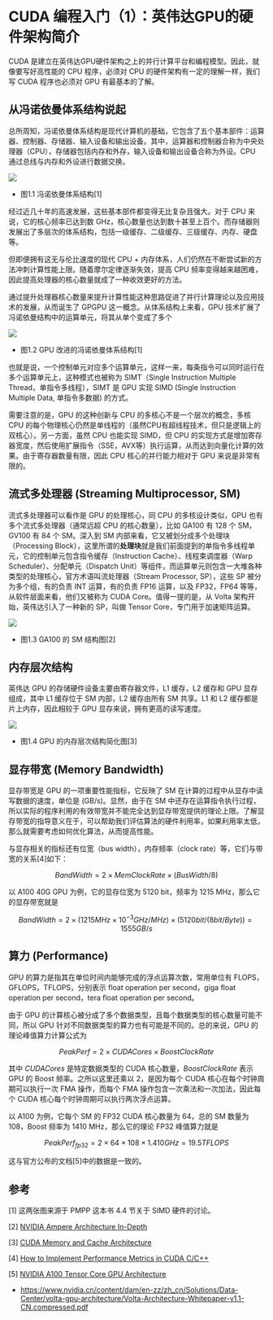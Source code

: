 
# CUDA 编程入门（1）：英伟达GPU的硬件架构简介


CUDA 是建立在英伟达GPU硬件架构之上的并行计算平台和编程模型。因此，就像要写好高性能的 CPU 程序，必须对 CPU 的硬件架构有一定的理解一样，我们写 CUDA 程序也必须对 GPU 有最基本的了解。

## 从冯诺依曼体系结构说起

总所周知，冯诺依曼体系结构是现代计算机的基础，它包含了五个基本部件：运算器、控制器、存储器、输入设备和输出设备。其中，运算器和控制器合称为中央处理器（CPU），存储器包括内存和外存，输入设备和输出设备合称为外设。CPU 通过总线与内存和外设进行数据交换。

![](./01_von_cpu.png)
* 图1.1 冯诺依曼体系结构[1]

经过近几十年的高速发展，这些基本部件都变得无比复杂且强大。对于 CPU 来说，它的核心频率已达到数 GHz，核心数量也达到数十甚至上百个。而存储器则发展出了多层次的体系结构，包括一级缓存、二级缓存、三级缓存、内存、硬盘等。

但即便拥有这无与伦比速度的现代 CPU + 内存体系，人们仍然在不断尝试新的方法冲刺计算性能上限。随着摩尔定律逐渐失效，提高 CPU 频率变得越来越困难，因此提高处理器的核心数量就成了一种收效更好的方法。

通过提升处理器核心数量来提升计算性能这种思路促进了并行计算理论以及应用技术的发展，从而诞生了 GPGPU 这一概念。从体系结构上来看，GPU 技术扩展了冯诺依曼结构中的运算单元，将其从单个变成了多个

![](./01_von_gpu.png)
* 图1.2 GPU 改进的冯诺依曼体系结构[1]

也就是说，一个控制单元对应多个运算单元，这样一来，每条指令可以同时运行在多个运算单元上，这种模式也被称为 SIMT（Single Instruction Multiple Thread，单指令多线程），SIMT 是 GPU 实现 SIMD (Single Instruction Multiple Data, 单指令多数据) 的方式。

需要注意的是，GPU 的这种创新与 CPU 的多核心不是一个层次的概念，多核 CPU 的每个物理核心仍然是单线程的（虽然CPU有超线程技术，但只是逻辑上的双核心）。另一方面，虽然 CPU 也能实现 SIMD，但 CPU 的实现方式是增加寄存器宽度，然后使用扩展指令（SSE，AVX等）执行运算，从而达到向量化计算的效果。由于寄存器数量有限，因此 CPU 核心的并行能力相对于 GPU 来说是非常有限的。

## 流式多处理器 (Streaming Multiprocessor, SM)

流式多处理器可以看作是 GPU 的处理核心，同 CPU 的多核设计类似，GPU 也有多个流式多处理器（通常远超 CPU 的核心数量），比如 GA100 有 128 个 SM，GV100 有 84 个 SM。深入到 SM 内部来看，它又被划分成多个处理块（Processing Block），这里所谓的**处理块**就是我们前面提到的单指令多线程单元，它的控制单元包含指令缓存（Instruction Cache）、线程束调度器（Warp Scheduler）、分配单元（Dispatch Unit）等组件，而运算单元则包含一大堆各种类型的处理核心，官方术语叫流处理器（Stream Processor, SP），这些 SP 被分为多个组，有的负责 INT 运算，有的负责 FP16 运算，以及 FP32，FP64 等等，从软件层面来看，他们又被称为 CUDA Core。值得一提的是，从 Volta 架构开始，英伟达引入了一种新的 SP，叫做 Tensor Core，专门用于加速矩阵运算。

![](./01_a100_sm.png)
* 图1.3 GA100 的 SM 结构图[2]

## 内存层次结构
 
英伟达 GPU 的存储硬件设备主要由寄存器文件，L1 缓存，L2 缓存和 GPU 显存组成，其中 L1 缓存位于 SM 内部，L2 缓存由所有 SM 共享。L1 和 L2 缓存都是片上内存，因此相较于 GPU 显存来说，拥有更高的读写速度。

![](./01_memory_hierachy.png)
* 图1.4 GPU 的内存层次结构简化图[3]

## 显存带宽 (Memory Bandwidth)

显存带宽是 GPU 的一项重要性能指标，它反映了 SM 在计算的过程中从显存中读写数据的速度，单位是 (GB/s)。显然，由于在 SM 中还存在运算指令执行过程，所以实际的程序利用的有效带宽并不能完全达到显存带宽提供的理论上限。了解显存带宽的指导意义在于，可以帮助我们评估算法的硬件利用率，如果利用率太低，那么就需要考虑如何优化算法，从而提高性能。

与显存相关的指标还有位宽（bus width），内存频率（clock rate）等，它们与带宽的关系[4]如下：

$$
BandWidth = 2 \times MemClockRate \times (BusWidth / 8)
$$

以 A100 40G GPU 为例，它的显存位宽为 5120 bit，频率为 1215 MHz，那么它的显存带宽就是

$$
BandWidth = 2 \times (1215MHz \times 10^{-3} GHz/MHz)  \times (5120 bit / (8bit/Byte)) = 1555 GB/s
$$

## 算力 (Performance)

GPU 的算力是指其在单位时间内能够完成的浮点运算次数，常用单位有 FLOPS，GFLOPS，TFLOPS，分别表示 float operation per second，giga float operation per second，tera float operation per second。

由于 GPU 的计算核心被分成了多个数据类型，且每个数据类型的核心数量可能不同，所以 GPU 针对不同数据类型的算力也有可能是不同的。总的来说，GPU 的理论峰值算力计算公式为

$$
PeakPerf = 2 \times CUDACores \times BoostClockRate
$$

其中 $CUDACores$ 是特定数据类型的 CUDA 核心数量，$BoostClockRate$ 表示 GPU 的 Boost 频率。之所以这里还乘以 2，是因为每个 CUDA 核心在每个时钟周期可以执行一次 FMA 操作，而每个 FMA 操作包含一次乘法和一次加法，因此每个 CUDA 核心每个时钟周期可以执行两次浮点运算。

以 A100 为例，它每个 SM 的 FP32 CUDA 核心数量为 64，总的 SM 数量为 108，Boost 频率为 1410 MHz，那么它的理论 FP32 峰值算力就是

$$
PeakPerf_{fp32} = 2 \times 64 \times 108 \times 1.410GHz = 19.5 TFLOPS
$$

这与官方公布的文档[5]中的数据是一致的。

## 参考

[1] 这两张图来源于 PMPP 这本书 4.4 节关于 SIMD 硬件的讨论。

[2] [NVIDIA Ampere Architecture In-Depth](https://developer.nvidia.com/blog/nvidia-ampere-architecture-in-depth/)

[3] [CUDA Memory and Cache Architecture](http://supercomputingblog.com/cuda/cuda-memory-and-cache-architecture/)

[4] [How to Implement Performance Metrics in CUDA C/C++](https://developer.nvidia.com/blog/how-implement-performance-metrics-cuda-cc/)

[5] [NVIDIA A100 Tensor Core GPU Architecture](https://images.nvidia.com/aem-dam/en-zz/Solutions/data-center/nvidia-ampere-architecture-whitepaper.pdf)

* https://www.nvidia.cn/content/dam/en-zz/zh_cn/Solutions/Data-Center/volta-gpu-architecture/Volta-Architecture-Whitepaper-v1.1-CN.compressed.pdf

